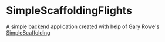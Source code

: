 # SimpleScaffoldingFlights

A simple backend application created with help of Gary Rowe's [SimpleScaffolding](https://github.com/gary-rowe/SimpleScaffolding)

